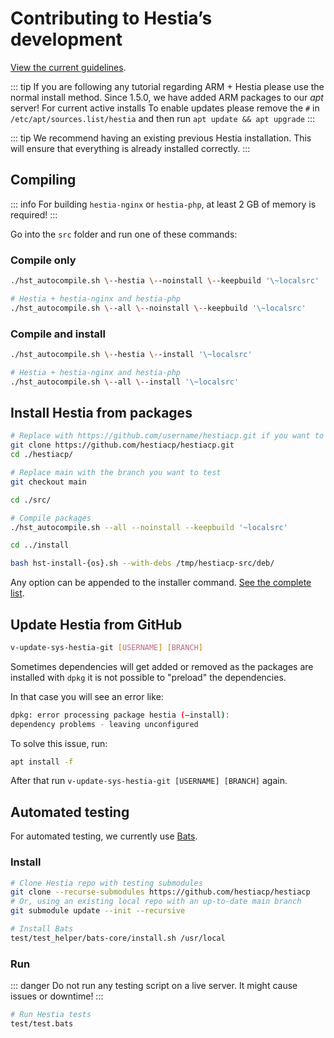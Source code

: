 # Contributing to Hestia’s development

[View the current guidelines](https://github.com/hestiacp/hestiacp/blob/main/CONTRIBUTING.md).

::: tip
If you are following any tutorial regarding ARM + Hestia please use the normal install method. Since 1.5.0, we have added ARM packages to our _apt_ server! For current active installs To enable updates please remove the `#` in `/etc/apt/sources.list/hestia` and then run `apt update && apt upgrade`
:::

::: tip
We recommend having an existing previous Hestia installation. This will ensure that everything is already installed correctly.
:::

## Compiling

::: info
For building `hestia-nginx` or `hestia-php`, at least 2 GB of memory is required!
:::

Go into the `src` folder and run one of these commands:

### Compile only

```sh
./hst_autocompile.sh \--hestia \--noinstall \--keepbuild '\~localsrc'

# Hestia + hestia-nginx and hestia-php
./hst_autocompile.sh \--all \--noinstall \--keepbuild '\~localsrc'
```

### Compile and install

```sh
./hst_autocompile.sh \--hestia \--install '\~localsrc'

# Hestia + hestia-nginx and hestia-php
./hst_autocompile.sh \--all \--install '\~localsrc'
```

## Install Hestia from packages

```bash
# Replace with https://github.com/username/hestiacp.git if you want to test a branch that you created yourself
git clone https://github.com/hestiacp/hestiacp.git
cd ./hestiacp/

# Replace main with the branch you want to test
git checkout main

cd ./src/

# Compile packages
./hst_autocompile.sh --all --noinstall --keepbuild '~localsrc'

cd ../install

bash hst-install-{os}.sh --with-debs /tmp/hestiacp-src/deb/
```

Any option can be appended to the installer command. [See the complete list](../introduction/getting-started#list-of-installation-options).

## Update Hestia from GitHub

```bash
v-update-sys-hestia-git [USERNAME] [BRANCH]
```

Sometimes dependencies will get added or removed as the packages are installed with `dpkg` it is not possible to "preload" the dependencies.

In that case you will see an error like:

```bash
dpkg: error processing package hestia (–install):
dependency problems - leaving unconfigured
```

To solve this issue, run:

```bash
apt install -f
```

After that run `v-update-sys-hestia-git [USERNAME] [BRANCH]` again.

## Automated testing

For automated testing, we currently use [Bats](https://github.com/bats-core/bats-core).

### Install

```bash
# Clone Hestia repo with testing submodules
git clone --recurse-submodules https://github.com/hestiacp/hestiacp
# Or, using an existing local repo with an up-to-date main branch
git submodule update --init --recursive

# Install Bats
test/test_helper/bats-core/install.sh /usr/local
```

### Run

::: danger
Do not run any testing script on a live server. It might cause issues or downtime!
:::

```bash
# Run Hestia tests
test/test.bats
```
